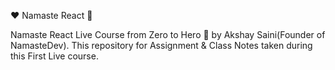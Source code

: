 ❤️ Namaste React 🙏

Namaste React Live Course from Zero to Hero 🚀 by Akshay Saini(Founder of NamasteDev). This repository for Assignment & Class Notes taken during this First Live course.
